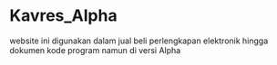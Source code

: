 # Kavres_Alpha
website ini digunakan dalam jual beli perlengkapan elektronik hingga dokumen kode program namun di versi Alpha
